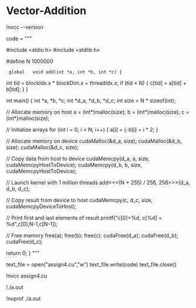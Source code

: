 # Vector-Addition
!nvcc --version




code = """

#include <stdio.h> #include <stdlib.h>

#define N 1000000

     global   void add(int *a, int *b, int *c) {
int tid = blockIdx.x * blockDim.x + threadIdx.x; if (tid < N) {
c[tid] = a[tid] + b[tid];
}
}

int main() {
int *a, *b, *c;
int *d_a, *d_b, *d_c;
int size = N * sizeof(int);

// Allocate memory on host a = (int*)malloc(size);
b = (int*)malloc(size); c = (int*)malloc(size);

// Initialize arrays
for (int i = 0; i < N; i++) { 
a[i] = i;
b[i] = i * 2;
}

// Allocate memory on device cudaMalloc(&d_a, size);
cudaMalloc(&d_b, size); cudaMalloc(&d_c, size);

// Copy data from host to device
cudaMemcpy(d_a, a, size, cudaMemcpyHostToDevice);
cudaMemcpy(d_b, b, size, cudaMemcpyHostToDevice);

// Launch kernel with 1 million threads
add<<<(N + 255) / 256, 256>>>(d_a, d_b, d_c);

// Copy result from device to host
cudaMemcpy(c, d_c, size, cudaMemcpyDeviceToHost);

// Print first and last elements of result
printf("c[0]=%d, c[%d] = %d",c[0],N-1,c[N-1]);

// Free memory
free(a);
free(b);
free(c);
cudaFree(d_a);
cudaFree(d_b); 
cudaFree(d_c);

return 0;
}
"""

text_file = open("assign4.cu","w") 
text_file.write(code)
text_file.close()


!nvcc assign4.cu


!./a.out

!nvprof ./a.out




